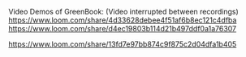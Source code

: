 Video Demos of GreenBook: (Video interrupted between recordings)
https://www.loom.com/share/4d33628debee4f51af6b8ec121c4dfba
https://www.loom.com/share/d4ec19803b114d21b497ddf0a1a76307

https://www.loom.com/share/13fd7e97bb874c9f875c2d04dfa1b405
